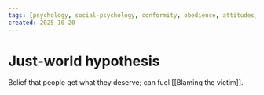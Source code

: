 ```yaml
---
tags: [psychology, social-psychology, conformity, obedience, attitudes, attribution, prejudice, aggression, prosocial]
created: 2025-10-20
---
```

# Just-world hypothesis

Belief that people get what they deserve; can fuel [[Blaming the victim]].
